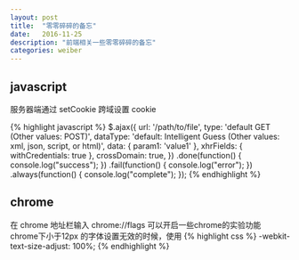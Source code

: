 ```yaml
---
layout: post
title:  "零零碎碎的备忘"
date:   2016-11-25
description: "前端相关一些零零碎碎的备忘"
categories: weiber
---
```


## javascript
服务器端通过 setCookie 跨域设置 cookie

{% highlight javascript %}
$.ajax({
        url: '/path/to/file',
        type: 'default GET (Other values: POST)',
        dataType: 'default: Intelligent Guess (Other values: xml, json, script, or html)',
        data: {
            param1: 'value1'
        },
        xhrFields: {
            withCredentials: true
        },
        crossDomain: true,
    })
    .done(function() {
        console.log("success");
    })
    .fail(function() {
        console.log("error");
    })
    .always(function() {
        console.log("complete");
    });
{% endhighlight %}
  

## chrome 
在 chrome 地址栏输入 chrome://flags 可以开启一些chrome的实验功能
chrome下小于12px 的字体设置无效的时候，使用 
{% highlight css %}
-webkit-text-size-adjust: 100%;
{% endhighlight %}